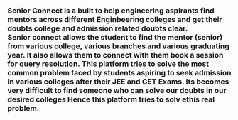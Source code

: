 <H3><p>
  <B>Senior Connect </B> is a built to help engineering aspirants find mentors across different Enginbeering colleges and get their doubts college and admission related doubts clear.<br>
  Senior connect allows the student to find the mentor (senior) from various college, various branches and various graduating year. It also allows them to connect with them book a session for query resolution.
  This platform tries to solve the most common problem faced by students aspiring to seek admission in various colleges after their JEE and CET Exams. 
  Its becomes very difficult to find someone who can solve our doubts in our desired colleges Hence this platform tries to solv ethis real problem.
</p></H3>
